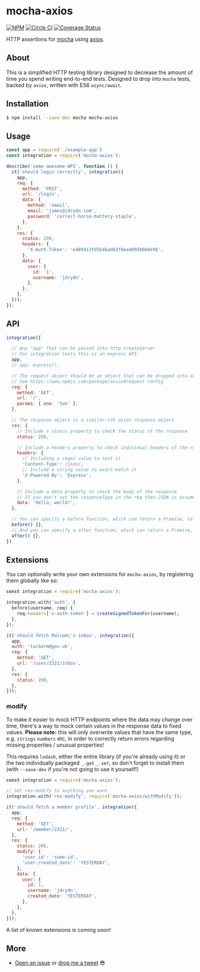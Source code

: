 # mocha-axios

[![NPM](https://badge.fury.io/js/mocha-axios.svg)](https://www.npmjs.com/package/mocha-axios)
[![Circle CI](https://circleci.com/gh/jdrydn/mocha-axios/tree/master.svg?style=shield)](https://circleci.com/gh/jdrydn/mocha-axios)
[![Coverage Status](https://coveralls.io/repos/github/jdrydn/mocha-axios/badge.svg?branch=master)](https://coveralls.io/github/jdrydn/mocha-axios?branch=master)

HTTP assertions for [mocha](https://www.npmjs.com/package/mocha) using [axios](https://www.npmjs.com/package/axios).

## About

This is a simplified HTTP testing library designed to decrease the amount of time you spend writing end-to-end tests.
Designed to drop into `mocha` tests, backed by `axios`, written with ES6 `async/await`.

## Installation

```sh
$ npm install --save-dev mocha mocha-axios
```

## Usage

```js
const app = require('./example-app')
const integration = require('mocha-axios');

describe('some-awesome-API', function () {
  it('should login correctly', integration({
    app,
    req: {
      method: 'POST',
      url: '/login',
      data: {
        method: 'email',
        email: 'james@jdrydn.com',
        password: 'correct-horse-battery-staple',
      },
    },
    res: {
      status: 200,
      headers: {
        'X-Auth-Token': 'e409413fd5b4bad63f0ee4093b0b0e9b',
      },
      data: {
        user: {
          id: '1',
          username: 'jdrydn',
        },
      },
    },
  }));
});
```

## API

```js
integration({

  // Any "app" that can be passed into http.createServer
  // For integration tests this is an express API
  app,
  // app: express(),

  // The request object should be an object that can be dropped into axios
  // See https://www.npmjs.com/package/axios#request-config
  req: {
    method: 'GET',
    url: '/',
    params: { one: 'two' },
  },

  // The response object is a similar-ish axios response object
  res: {
    // Include a status property to check the status of the response
    status: 200,

    // Include a headers property to check individual headers of the response
    headers: {
      // Including a regex value to test it
      'Content-Type': /json/,
      // Include a string value to exact-match it
      'X-Powered-By': 'Express',
    },

    // Include a data property to check the body of the response
    // If you don't set the responseType in the req then JSON is assumed
    data: 'Hello, world!',
  },

  // You can specify a before function, which can return a Promise, to execute before anything actually happens
  before() {},
  // And you can specify a after function, which can return a Promise, to execute after all assertions have been made
  after() {},
})
```

## Extensions

You can optionally write your own extensions for `mocha-axios`, by registering them globally like so:

```js
const integration = require('mocha-axios');

integration.with('auth', {
  before(username, req) {
    req.headers['x-auth-token'] = createSignedTokenFor(username);
  },
});

it('should fetch Malcom\'s inbox', integration({
  app,
  auth: 'tuckerm@gov.uk',
  req: {
    method: 'GET',
    url: '/user/2321/inbox',
  },
  res: {
    status: 200,
  },
}));
```

### modify

To make it easier to mock HTTP endpoints where the data may change over time, there's a way to mock certain values in
the response data to fixed values. **Please note:** this will only overwrite values that have the same type, e.g.
`strings` `numbers` etc, in order to correctly return errors regarding missing properties / unusual properties!

This requires `lodash`, either the entire library (if you're already using it) or the two individually packaged
`_.get` `_.set`, so don't forget to install them (with `--save-dev` if you're not going to use it yourself!)

```js
const integration = require('mocha-axios');

// Set res-modify to anything you want
integration.with('res-modify', require('mocha-axios/withModify'));

it('should fetch a member profile', integration({
  app,
  req: {
    method: 'GET',
    url: '/member/2321/',
  },
  res: {
    status: 200,
    modify: {
      'user.id': 'some-id',
      'user.created_date': 'YESTERDAY',
    },
    data: {
      user: {
        id: 1,
        username: 'jdrydn',
        created_date: 'YESTERDAY',
      },
    },
  },
}));
```

A list of known extensions is coming soon!

## More

- [Open an issue](https://github.com/jdrydn/mocha-axios) or [drop me a tweet](https://twitter.com/jdrydn) :sunglasses:
